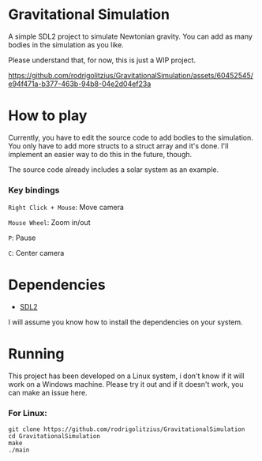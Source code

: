 # Gravitational Simulation
A simple SDL2 project to simulate Newtonian gravity. You can add as many bodies in the simulation as you like.

Please understand that, for now, this is just a WIP project.



https://github.com/rodrigolitzius/GravitationalSimulation/assets/60452545/e94f471a-b377-463b-94b8-04e2d04ef23a



# How to play
Currently, you have to edit the source code to add bodies to the simulation. You only have to add more structs to a struct array and it's done. I'll implement an easier way to do this in the future, though.

The source code already includes a solar system as an example.

### Key bindings
`Right Click + Mouse`: Move camera

`Mouse Wheel`: Zoom in/out

`P`: Pause

`C`: Center camera

# Dependencies
- [SDL2](https://www.libsdl.org/)

I will assume you know how to install the dependencies on your system.

# Running
This project has been developed on a Linux system, i don't know if it will work on a Windows machine. Please try it out and if it doesn't work, you can make an issue here.

### For Linux:
```
git clone https://github.com/rodrigolitzius/GravitationalSimulation
cd GravitationalSimulation
make
./main
```
